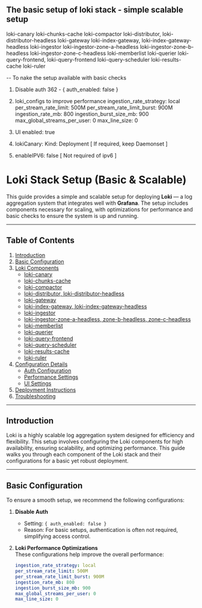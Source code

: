 ## The basic setup of loki stack - simple scalable setup

loki-canary
loki-chunks-cache
loki-compactor
loki-distributor, loki-distributor-headless
loki-gateway
loki-index-gateway, loki-index-gateway-headless
loki-ingestor
loki-ingestor-zone-a-headless
loki-ingestor-zone-b-headless
loki-ingestor-zone-c-headless
loki-memberlist
loki-querier
loki-query-frontend, loki-query-frontend
loki-query-scheduler
loki-results-cache
loki-ruler


-- To nake the setup available with basic checks 

1. Disable auth
362 - { auth_enabled: false }
2. loki_configs to improve performance
ingestion_rate_strategy: local
per_stream_rate_limit: 500M
per_stream_rate_limit_burst: 900M
ingestion_rate_mb: 800
ingestion_burst_size_mb: 900
max_global_streams_per_user: 0
max_line_size: 0

3. UI enabled: true
4. lokiCanary: Kind: Deployment [ If required, keep Daemonset ]
5. enableIPV6: false [ Not required of ipv6 ]










# Loki Stack Setup (Basic & Scalable)

This guide provides a simple and scalable setup for deploying **Loki** — a log aggregation system that integrates well with **Grafana**. The setup includes components necessary for scaling, with optimizations for performance and basic checks to ensure the system is up and running.

---

## Table of Contents

1. [Introduction](#introduction)  
2. [Basic Configuration](#basic-configuration)  
3. [Loki Components](#loki-components)  
   - [loki-canary](#loki-canary)  
   - [loki-chunks-cache](#loki-chunks-cache)  
   - [loki-compactor](#loki-compactor)  
   - [loki-distributor, loki-distributor-headless](#loki-distributor-loki-distributor-headless)  
   - [loki-gateway](#loki-gateway)  
   - [loki-index-gateway, loki-index-gateway-headless](#loki-index-gateway-loki-index-gateway-headless)  
   - [loki-ingestor](#loki-ingestor)  
   - [loki-ingestor-zone-a-headless, zone-b-headless, zone-c-headless](#loki-ingestor-zone-a-headless-zone-b-headless-zone-c-headless)  
   - [loki-memberlist](#loki-memberlist)  
   - [loki-querier](#loki-querier)  
   - [loki-query-frontend](#loki-query-frontend)  
   - [loki-query-scheduler](#loki-query-scheduler)  
   - [loki-results-cache](#loki-results-cache)  
   - [loki-ruler](#loki-ruler)  
4. [Configuration Details](#configuration-details)  
   - [Auth Configuration](#auth-configuration)  
   - [Performance Settings](#performance-settings)  
   - [UI Settings](#ui-settings)  
5. [Deployment Instructions](#deployment-instructions)  
6. [Troubleshooting](#troubleshooting)  

---

## Introduction

Loki is a highly scalable log aggregation system designed for efficiency and flexibility. This setup involves configuring the Loki components for high availability, ensuring scalability, and optimizing performance. This guide walks you through each component of the Loki stack and their configurations for a basic yet robust deployment.

---

## Basic Configuration

To ensure a smooth setup, we recommend the following configurations:

1. **Disable Auth**  
   - Setting: `{ auth_enabled: false }`  
   - Reason: For basic setups, authentication is often not required, simplifying access control.

2. **Loki Performance Optimizations**  
   These configurations help improve the overall performance:
   ```yaml
   ingestion_rate_strategy: local
   per_stream_rate_limit: 500M
   per_stream_rate_limit_burst: 900M
   ingestion_rate_mb: 800
   ingestion_burst_size_mb: 900
   max_global_streams_per_user: 0
   max_line_size: 0
















